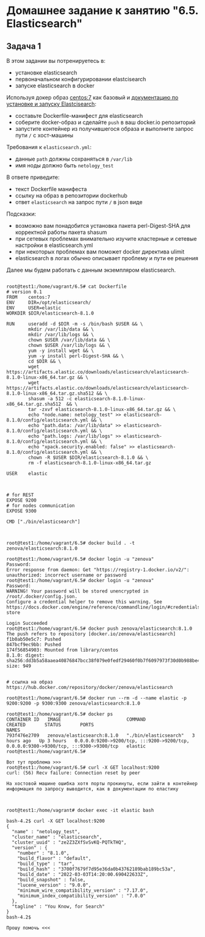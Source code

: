 # Домашнее задание к занятию "6.5. Elasticsearch"

## Задача 1

В этом задании вы потренируетесь в:
- установке elasticsearch
- первоначальном конфигурировании elastcisearch
- запуске elasticsearch в docker

Используя докер образ [centos:7](https://hub.docker.com/_/centos) как базовый и 
[документацию по установке и запуску Elastcisearch](https://www.elastic.co/guide/en/elasticsearch/reference/current/targz.html):

- составьте Dockerfile-манифест для elasticsearch
- соберите docker-образ и сделайте `push` в ваш docker.io репозиторий
- запустите контейнер из получившегося образа и выполните запрос пути `/` c хост-машины

Требования к `elasticsearch.yml`:
- данные `path` должны сохраняться в `/var/lib`
- имя ноды должно быть `netology_test`

В ответе приведите:
- текст Dockerfile манифеста
- ссылку на образ в репозитории dockerhub
- ответ `elasticsearch` на запрос пути `/` в json виде

Подсказки:
- возможно вам понадобится установка пакета perl-Digest-SHA для корректной работы пакета shasum
- при сетевых проблемах внимательно изучите кластерные и сетевые настройки в elasticsearch.yml
- при некоторых проблемах вам поможет docker директива ulimit
- elasticsearch в логах обычно описывает проблему и пути ее решения

Далее мы будем работать с данным экземпляром elasticsearch.

```

root@test1:/home/vagrant/6.5# cat Dockerfile
# version 0.1
FROM    centos:7
ENV     DIR=/opt/elasticsearch/
ENV     USER=elastic
WORKDIR $DIR/elasticsearch-8.1.0

RUN     useradd -d $DIR -m -s /bin/bash $USER && \
        mkdir /var/lib/data && \
        mkdir /var/lib/logs && \
        chown $USER /var/lib/data && \
        chown $USER /var/lib/logs && \
        yum -y install wget && \
        yum -y install perl-Digest-SHA && \
        cd $DIR && \
        wget https://artifacts.elastic.co/downloads/elasticsearch/elasticsearch-8.1.0-linux-x86_64.tar.gz && \
        wget https://artifacts.elastic.co/downloads/elasticsearch/elasticsearch-8.1.0-linux-x86_64.tar.gz.sha512 && \
        shasum -a 512 -c elasticsearch-8.1.0-linux-x86_64.tar.gz.sha512  && \
        tar -zxvf elasticsearch-8.1.0-linux-x86_64.tar.gz && \
        echo "node.name: netology_test" >> elasticsearch-8.1.0/config/elasticsearch.yml && \
        echo "path.data: /var/lib/data" >> elasticsearch-8.1.0/config/elasticsearch.yml && \
        echo "path.logs: /var/lib/logs" >> elasticsearch-8.1.0/config/elasticsearch.yml && \
        echo "xpack.security.enabled: false" >> elasticsearch-8.1.0/config/elasticsearch.yml && \
        chown -R $USER $DIR/elasticsearch-8.1.0 && \
        rm -f elasticsearch-8.1.0-linux-x86_64.tar.gz

USER    elastic



# for REST
EXPOSE 9200
# for nodes communication
EXPOSE 9300

CMD ["./bin/elasticsearch"]



root@test1:/home/vagrant/6.5# docker build . -t zenova/elasticsearch:8.1.0

root@test1:/home/vagrant/6.5# docker login -u "zenova"
Password:
Error response from daemon: Get "https://registry-1.docker.io/v2/": unauthorized: incorrect username or password
root@test1:/home/vagrant/6.5# docker login -u "zenova"
Password:
WARNING! Your password will be stored unencrypted in /root/.docker/config.json.
Configure a credential helper to remove this warning. See
https://docs.docker.com/engine/reference/commandline/login/#credentials-store

Login Succeeded
root@test1:/home/vagrant/6.5# docker push zenova/elasticsearch:8.1.0
The push refers to repository [docker.io/zenova/elasticsearch]
f1b0ab50e5c7: Pushed
847bcf9ec9bb: Pushed
174f56854903: Mounted from library/centos
8.1.0: digest: sha256:dd3b5a58aaea40876847bcc38f079e0fedf29460f0b7f6097973f30d0b988be4 size: 949


# ссылка на образ
https://hub.docker.com/repository/docker/zenova/elasticsearch

root@test1:/home/vagrant/6.5# docker run --rm -d --name elastic -p 9200:9200 -p 9300:9300 zenova/elasticsearch:8.1.0

root@test1:/home/vagrant/6.5# docker ps
CONTAINER ID   IMAGE                        COMMAND                 CREATED       STATUS       PORTS                                                                                  NAMES
793f476e2709   zenova/elasticsearch:8.1.0   "./bin/elasticsearch"   3 hours ago   Up 3 hours   0.0.0.0:9200->9200/tcp, :::9200->9200/tcp, 0.0.0.0:9300->9300/tcp, :::9300->9300/tcp   elastic
root@test1:/home/vagrant/6.5#

Вот тут проблема >>>
root@test1:/home/vagrant/6.5# curl -X GET localhost:9200
curl: (56) Recv failure: Connection reset by peer

На хостовой машине ошибка хотя порты прокинуты, если зайти в контейнер информация по запросу выводится, как в документации по еластику



root@test1:/home/vagrant# docker exec -it elastic bash

bash-4.2$ curl -X GET localhost:9200
{
  "name" : "netology_test",
  "cluster_name" : "elasticsearch",
  "cluster_uuid" : "ze2Z3ZXfSvSvKQ-PQTkTHQ",
  "version" : {
    "number" : "8.1.0",
    "build_flavor" : "default",
    "build_type" : "tar",
    "build_hash" : "3700f7679f7d95e36da0b43762189bab189bc53a",
    "build_date" : "2022-03-03T14:20:00.690422633Z",
    "build_snapshot" : false,
    "lucene_version" : "9.0.0",
    "minimum_wire_compatibility_version" : "7.17.0",
    "minimum_index_compatibility_version" : "7.0.0"
  },
  "tagline" : "You Know, for Search"
}
bash-4.2$

Прошу помочь <<< 


```
